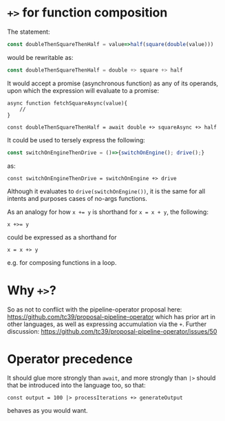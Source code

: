 # `+>` for function composition

The statement:

```javascript
const doubleThenSquareThenHalf = value=>half(square(double(value)))
```

would be rewritable as:

```javascript
const doubleThenSquareThenHalf = double +> square +> half
```

It would accept a promise (asynchronous function) as any of its operands, upon which the expression will evaluate to a promise:

```
async function fetchSquareAsync(value){
    //
}

const doubleThenSquareThenHalf = await double +> squareAsync +> half
```

It could be used to tersely express the following:

```javascript
const switchOnEngineThenDrive = ()=>{switchOnEngine(); drive();}
```

as:

```
const switchOnEngineThenDrive = switchOnEngine +> drive
```

Although it evaluates to `drive(switchOnEngine())`, it is the same for all intents and purposes cases of no-args functions.

As an analogy for how `x += y` is shorthand for `x = x + y`, the following:

```
x +>= y
```

could be expressed as a shorthand for

```
x = x +> y
```

e.g. for composing functions in a loop.

# Why `+>`?

So as not to conflict with the pipeline-operator proposal here: https://github.com/tc39/proposal-pipeline-operator which has prior art in other languages, as well as expressing accumulation via the `+`.
Further discussion: https://github.com/tc39/proposal-pipeline-operator/issues/50

# Operator precedence

It should glue more strongly than `await`, and more strongly than `|>` should that be introduced into the language too, so that:

```
const output = 100 |> processIterations +> generateOutput
```

behaves as you would want.